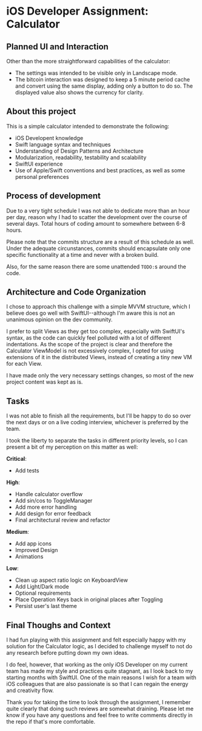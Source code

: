 # iOS Developer Assignment: Calculator

## Planned UI and Interaction

Other than the more straightforward capabilities of the calculator:

- The settings was intended to be visible only in Landscape mode.
- The bitcoin interaction was designed to keep a 5 minute period cache and convert using the same display, adding only a button to do so. The displayed value also shows the currency for clarity.

## About this project

This is a simple calculator intended to demonstrate the following:

- iOS Developent knowledge
- Swift language syntax and techniques
- Understanding of Design Patterns and Architecture
- Modularization, readability, testability and scalability
- SwiftUI experience
- Use of Apple/Swift conventions and best practices, as well as some personal preferences

## Process of development

Due to a very tight schedule I was not able to dedicate more than an hour per day, reason why I had to scatter the development over the course of several days. Total hours of coding amount to somewhere between 6-8 hours.

Please note that the commits structure are a result of this schedule as well. Under the adequate circunstances, commits should encapsulate only one specific functionality at a time and never with a broken build.

Also, for the same reason there are some unattended `TODO:`s around the code.

## Architecture and Code Organization

I chose to approach this challenge with a simple MVVM structure, which I believe does go well with SwiftUI--although I'm aware this is not an unanimous opinion on the dev community. 

I prefer to split Views as they get too complex, especially with SwiftUI's syntax, as the code can quickly feel polluted with a lot of different indentations. As the scope of the project is clear and therefore the Calculator ViewModel is not excessively complex, I opted for using extensions of it in the distributed Views, instead of creating a tiny new VM for each View.

I have made only the very necessary settings changes, so most of the new project content was kept as is.

## Tasks

I was not able to finish all the requirements, but I'll be happy to do so over the next days or on a live coding interview, whichever is preferred by the team.

I took the liberty to separate the tasks in different priority levels, so I can present a bit of my perception on this matter as well:

**Critical**:
- Add tests

**High**:
- Handle calculator overflow
- Add sin/cos to ToggleManager
- Add more error handling
- Add design for error feedback
- Final architectural review and refactor 

**Medium**:
- Add app icons
- Improved Design
- Animations

**Low**:
- Clean up aspect ratio logic on KeyboardView
- Add Light/Dark mode
- Optional requirements
- Place Operation Keys back in original places after Toggling
- Persist user's last theme

## Final Thoughs and Context

I had fun playing with this assignment and felt especially happy with my solution for the Calculator logic, as I decided to challenge myself to not do any research before putting down my own ideas.

I do feel, however, that working as the only iOS Developer on my current team has made my style and practices quite stagnant, as I look back to my starting months with SwiftUI. One of the main reasons I wish for a team with iOS colleagues that are also passionate is so that I can regain the energy and creativity flow.

Thank you for taking the time to look through the assignment, I remember quite clearly that doing such reviews are somewhat draining. Please let me know if you have any questions and feel free to write comments directly in the repo if that's more comfortable.
